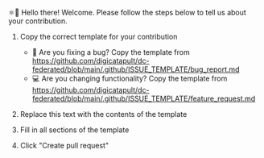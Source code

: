 ⚛👋 Hello there! Welcome. Please follow the steps below to tell us about your contribution.

1. Copy the correct template for your contribution

   - 🐛 Are you fixing a bug? Copy the template from <https://github.com/digicatapult/dc-federated/blob/main/.github/ISSUE_TEMPLATE/bug_report.md>
   - 💻 Are you changing functionality? Copy the template from <https://github.com/digicatapult/dc-federated/blob/main/.github/ISSUE_TEMPLATE/feature_request.md>

2. Replace this text with the contents of the template
3. Fill in all sections of the template
4. Click "Create pull request"